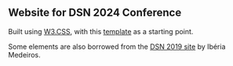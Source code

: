 ## Website for DSN 2024 Conference

Built using [W3.CSS](https://www.w3schools.com/w3css/default.asp), with this [template](https://www.w3schools.com/w3css/tryw3css_templates_portfolio.htm) as a starting point.

Some elements are also borrowed from the [DSN 2019 site](http://2019.dsn.org/) by Ibéria Medeiros.

